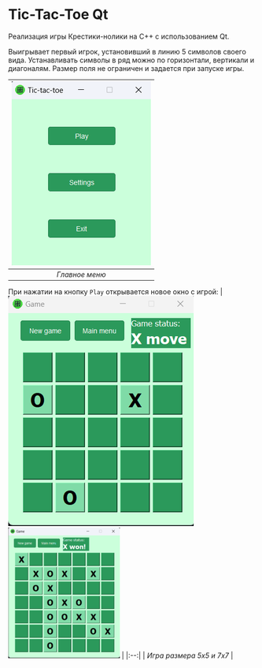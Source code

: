 # Tic-Tac-Toe Qt
Реализация игры Крестики-нолики на C++ с использованием Qt.

Выигрывает первый игрок, установивший в линию 5 символов своего вида. Устанавливать символы в ряд можно по горизонтали, вертикали и диагоналям. Размер поля не ограничен и задается при запуске игры.


| ![Main menu](/images/main_menu.png) | 
|:--:| 
| *Главное меню* |

При нажатии на кнопку ```Play``` открывается новое окно с игрой:
| ![Игра 5x5](/images/game.png)  <img src="/images/game2.png" width="45%" height="45%" /> | 
|:--:| 
| *Игра размера 5x5 и 7x7* |


